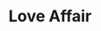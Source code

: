 ---
layout: film

excerpt: While in a cruise from Europe to New York to get married with his fiancée and heir of a great fortune in USA, the bachelor sportsman Michel Marnet (Charles Boyer) meets the gorgeous former night-club singer Terry McKay (Irene Dunne), who is returning to her supportive boy-friend, and they have a love affair and fall in love for each other. They schedule to reunite on the 102nd floor of the Empire State Building six months later, on July 1st, to decide whether they should marry each other or not.
title: Love Affair
runtime: 88
genre: 
- Comedy
- Drama
- Romance
silent: no
decade: 1930s
recommended: no
editors-rating: 3.5
image:  /feature-images/Love-Affair-1939.jpg
video: https://www.youtube.com/embed/eYKijBENJ78?rel=0&amp;controls=0&amp;showinfo=0
synopsis: While in a cruise from Europe to New York to get married with his fiancée and heir of a great fortune in USA, the bachelor sportsman Michel Marnet (Charles Boyer) meets the gorgeous former night-club singer Terry McKay (Irene Dunne), who is returning to her supportive boy-friend, and they have a love affair and fall in love for each other. They schedule to reunite on the 102nd floor of the Empire State Building six months later, on July 1st, to decide whether they should marry each other or not.
director: Leo McCarey
year: 1939
country: USA
language: 
- French
- English
cast:
- Irene Dunne
- Charles Boyer
- Maria Ouspenskaya
imdb: http://www.imdb.com/title/tt0031593/?ref_=nv_sr_2

--- 